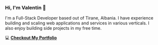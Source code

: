 ### Hi, I'm Valentin 👋

I'm a Full-Stack Developer based out of Tirane, Albania. I have experience building and scaling web applications and services in various verticals. I also enjoy building side projects in my free time.

💻 **[Checkout My Portfolio](https://www.valentinlica.ml/portfolio)**
